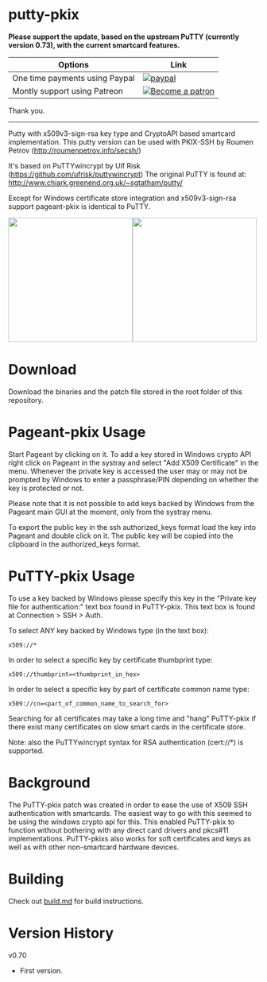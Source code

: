 # putty-pkix

**Please support the update, based on the upstream PuTTY (currently version 0.73), with the current smartcard features.**

Options | Link
-- | --
One time payments using Paypal | [![paypal](https://www.paypalobjects.com/en_US/CH/i/btn/btn_donateCC_LG.gif)](https://www.paypal.com/cgi-bin/webscr?cmd=_s-xclick&hosted_button_id=Y4Q29EUELMHES&source=url) 
Montly support using Patreon | [![Become a patron](https://c5.patreon.com/external/logo/become_a_patron_button.png)](https://www.patreon.com/bePatron?u=20056078)

Thank you.

---

Putty with x509v3-sign-rsa key type and CryptoAPI based smartcard implementation.
This putty version can be used with PKIX-SSH by Roumen Petrov (http://roumenpetrov.info/secsh/)

It's based on PuTTYwincrypt by Ulf Risk (https://github.com/ufrisk/puttywincrypt)
The original PuTTY is found at: http://www.chiark.greenend.org.uk/~sgtatham/putty/

Except for Windows certificate store integration and x509v3-sign-rsa support pageant-pkix is identical to PuTTY.

<img src="https://gist.githubusercontent.com/ufrisk/8dec5a98bcf875a6254f9e3aa35d12a0/raw/edad0efadd158d1226ebbf4d5587ed4b69f68242/putty_auth.png" height="250"/><img src="https://gist.githubusercontent.com/ufrisk/8dec5a98bcf875a6254f9e3aa35d12a0/raw/edad0efadd158d1226ebbf4d5587ed4b69f68242/putty_pageant_addcert.png" height="250"/>

Download
========
Download the binaries and the patch file stored in the root folder of this repository.

Pageant-pkix Usage
==================
Start Pageant by clicking on it. To add a key stored in Windows crypto API right click on Pageant in the systray and select "Add X509 Certificate" in the menu. Whenever the private key is accessed the user may or may not be prompted by Windows to enter a passphrase/PIN depending on whether the key is protected or not.

Please note that it is not possible to add keys backed by Windows from the Pageant main GUI at the moment, only from the systray menu.

To export the public key in the ssh authorized_keys format load the key into Pageant and double click on it. The public key will be copied into the clipboard in the authorized_keys format.

PuTTY-pkix Usage
================
To use a key backed by Windows please specify this key in the "Private key file for authentication:" text box found in PuTTY-pkix. This text box is found at Connection > SSH > Auth.

To select ANY key backed by Windows type (in the text box):

`x509://*`

In order to select a specific key by certificate thumbprint type:

`x509://thumbprint=<thumbprint_in_hex>`

In order to select a specific key by part of certificate common name type:

`x509://cn=<part_of_common_name_to_search_for>`

Searching for all certificates may take a long time and "hang" PuTTY-pkix if there exist many certificates on slow smart cards in the certificate store.

Note: also the PuTTYwincrypt syntax for RSA authentication (cert://*) is supported.

Background
==========
The PuTTY-pkix patch was created in order to ease the use of X509 SSH authentication with smartcards. The easiest way to go with this seemed to be using the windows crypto api for this. This enabled PuTTY-pkix to function without bothering with any direct card drivers and pkcs#11 implementations. PuTTY-pkixs also works for soft certificates and keys as well as with other non-smartcard hardware devices.

Building
========
Check out [build.md](BUILD.md) for build instructions.

Version History
===============

v0.70
  - First version.
 
